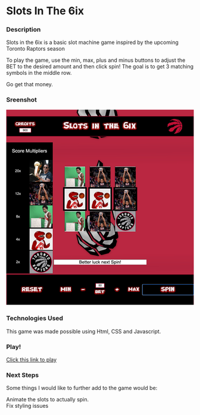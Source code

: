 # Slots In The 6ix

### Description

Slots in the 6ix is a basic slot machine game inspired by the upcoming Toronto Raptors season

To play the game, use the min, max, plus and minus buttons to adjust the BET to the desired amount and then click spin! The goal is to get 3 matching symbols in the middle row.

Go get that money.

### Sreenshot

<img src="./imgs/slots-in-the-6ix-screenshot.png"/>

### Technologies Used

This game was made possible using Html, CSS and Javascript.

### Play!

[Click this link to play](https://lfreeds.github.io/slots-in-the-6ix/)

### Next Steps

Some things I would like to further add to the game would be:

  Animate the slots to actually spin.<br />
  Fix styling issues
  
